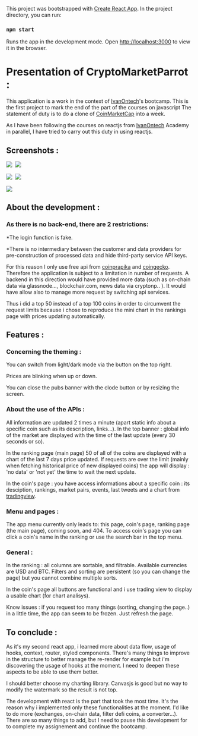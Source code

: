 This project was bootstrapped with [Create React App](https://github.com/facebook/create-react-app). In the project directory, you can run:
### `npm start`
Runs the app in the development mode. Open [http://localhost:3000](http://localhost:3000) to view it in the browser.


# Presentation of CryptoMarketParrot :
              
This application is a work in the context of <a href="https://academy.ivanontech.com/">IvanOntech</a>'s bootcamp.
This is the first project to mark the end of the part of the courses on javascript
The statement of duty is to do a clone of <a href="https://coinmarketcap.com/">CoinMarketCap</a> into a week.
   
As I have been following the courses on reactjs from <a href="https://academy.ivanontech.com/">IvanOntech</a> Academy in parallel,
I have tried to carry out this duty in using reactjs.

## Screenshots :
<img src="./src/assets/screenshots/cryptomarketparrot_1.png"/>&nbsp;  <img src="./src/assets/screenshots/cryptomarketparrot_2.png"/>

<img src="./src/assets/screenshots/cryptomarketparrot_3.png"/>&nbsp;  <img src="./src/assets/screenshots/cryptomarketparrot_4.png"/>

<img src="./src/assets/screenshots/cryptomarketparrot_5.png"/>
   
## About the development :

### As there is no back-end, there are 2 restrictions:
*The login function is fake.

*There is no intermediary between the customer and data providers for pre-construction of processed data and hide third-party service API keys.

For this reason I only use free api from <a href="https://coinpaprika.com/">coinprapika</a>
and <a href="https://www.coingecko.com/en">coingecko</a>. Therefore the application is subject to a limitation in number of requests.
A backend in this direction would have provided more data (such as on-chain data via glassnode..., blockchair.com, news data via cryptonp.. ).
It would have allow also to manage more request by switching api services.

Thus i did a top 50 instead of a top 100 coins in order to circumvent the request limits because i chose to reproduce the mini chart in the rankings page
with prices updating automatically.


## Features :

### Concerning the theming :
You can switch from light/dark mode via the button on the top right.

Prices are blinking when up or down.

You can close the pubs banner with the clode button or by resizing the screen.

### About the use of the APIs :
All information are updated 2 times a minute (apart static info about a specific coin such as its description, links...).
In the top banner : global info of the market are displayed with the time of the last update
(every 30 seconds or so).

In the ranking page (main page) 50 of all of the coins are displayed with
a chart of the last 7 days price updated.
If requests are over the limit (mainly when fetching historical price of new displayed coins)
the app will display : 'no data' or 'not yet' the time to wait the next update.

In the coin's page : you have access informations about a specific coin :
its desciption, rankings, market pairs, events, last tweets and a chart from <a href="https://www.tradingview.com/">tradingview</a>.

### Menu and pages :
The app menu currently only leads to:
this page, coin's page, ranking page (the main page), coming soon, and 404.
To access coin's page you can click a coin's name in the ranking or use the search bar in the top menu.

### General :
In the ranking : all columns are sortable, and filtrable. Available currencies are USD and BTC.
Filters and sorting are persistent (so you can change the page) but you cannot combine multiple sorts.

In the coin's page all buttons are functional and i use trading view to display a usable chart
                 (for chart analisys).

Know issues : if you request too many things (sorting, changing the page..) in a little time,
the app can seem to be frozen. Just refresh the page.
  
## To conclude :
As it's my second react app, i learned more about data flow, usage of hooks, context, router, styled components. There's many things
to improve in the structure to better manage the re-render for example but i'm discovering the usage of hooks at the moment.
I need to deepen these aspects to be able to use them better.

I should better choose my charting library. Canvasjs is good but no way to modify the watermark so the result is not top.

The development with react is the part that took the most time. It's the reason why i implemented only these functionalities at the moment.
I'd like to do more (exchanges, on-chain data, filter defi coins, a converter...). There are so many things to add,
but I need to pause this development for to complete my assignement and continue the bootcamp.
